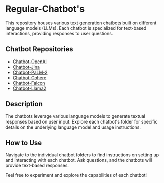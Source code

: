 # Regular-Chatbot's

This repository houses various text generation chatbots built on different language models (LLMs). Each chatbot is specialized for text-based interactions, providing responses to user questions.

## Chatbot Repositories

- [Chatbot-OpenAI](./Chatbot-OpenAI/)
- [Chatbot-Jina](./Chatbot-Jina/)
- [Chatbot-PaLM-2](./Chatbot-PaLM-2/)
- [Chatbot-Cohere](./Chatbot-Cohere/)
- [Chatbot-Falcon](./Chatbot-Falcon/)
- [Chatbot-Llama2](./Chatbot-Llama2/)

## Description

The chatbots leverage various language models to generate textual responses based on user input. Explore each chatbot's folder for specific details on the underlying language model and usage instructions.

## How to Use

Navigate to the individual chatbot folders to find instructions on setting up and interacting with each chatbot. Ask questions, and the chatbots will provide text-based responses.

Feel free to experiment and explore the capabilities of each chatbot!

